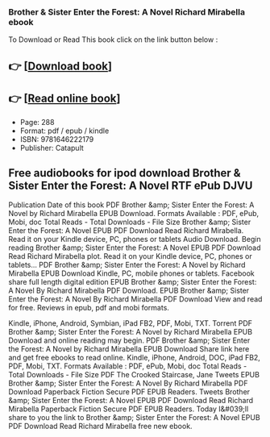### Brother & Sister Enter the Forest: A Novel Richard Mirabella ebook

To Download or Read This book click on the link button below :

## 👉  [**[Download book](http://get-pdfs.com/download.php?group=book&from=github.com&id=718111&lnk=1061 "Download book")**]

## 👉  [**[Read online book](http://get-pdfs.com/download.php?group=book&from=github.com&id=718111&lnk=1061 "Read online book")**]


* Page: 288
* Format: pdf / epub / kindle
* ISBN: 9781646222179
* Publisher: Catapult



## Free audiobooks for ipod download Brother & Sister Enter the Forest: A Novel RTF ePub DJVU


Publication Date of this book PDF Brother &amp;amp; Sister Enter the Forest: A Novel by Richard Mirabella EPUB Download. Formats Available : PDF, ePub, Mobi, doc Total Reads - Total Downloads - File Size Brother &amp;amp; Sister Enter the Forest: A Novel EPUB PDF Download Read Richard Mirabella. Read it on your Kindle device, PC, phones or tablets Audio Download. Begin reading Brother &amp;amp; Sister Enter the Forest: A Novel EPUB PDF Download Read Richard Mirabella plot. Read it on your Kindle device, PC, phones or tablets... PDF Brother &amp;amp; Sister Enter the Forest: A Novel by Richard Mirabella EPUB Download Kindle, PC, mobile phones or tablets. Facebook share full length digital edition EPUB Brother &amp;amp; Sister Enter the Forest: A Novel By Richard Mirabella PDF Download. EPUB Brother &amp;amp; Sister Enter the Forest: A Novel By Richard Mirabella PDF Download View and read for free. Reviews in epub, pdf and mobi formats.

Kindle, iPhone, Android, Symbian, iPad FB2, PDF, Mobi, TXT. Torrent PDF Brother &amp;amp; Sister Enter the Forest: A Novel by Richard Mirabella EPUB Download and online reading may begin. PDF Brother &amp;amp; Sister Enter the Forest: A Novel by Richard Mirabella EPUB Download Share link here and get free ebooks to read online. Kindle, iPhone, Android, DOC, iPad FB2, PDF, Mobi, TXT. Formats Available : PDF, ePub, Mobi, doc Total Reads - Total Downloads - File Size PDF The Crooked Staircase, Jane Tweets EPUB Brother &amp;amp; Sister Enter the Forest: A Novel By Richard Mirabella PDF Download Paperback Fiction Secure PDF EPUB Readers. Tweets Brother &amp;amp; Sister Enter the Forest: A Novel EPUB PDF Download Read Richard Mirabella Paperback Fiction Secure PDF EPUB Readers. Today I&amp;#039;ll share to you the link to Brother &amp;amp; Sister Enter the Forest: A Novel EPUB PDF Download Read Richard Mirabella free new ebook.





